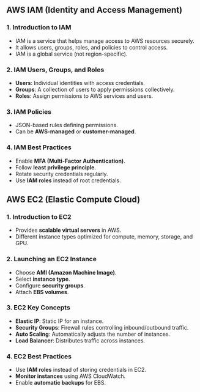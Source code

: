 ## **AWS IAM (Identity and Access Management)**

### **1. Introduction to IAM**
- IAM is a service that helps manage access to AWS resources securely.
- It allows users, groups, roles, and policies to control access.
- IAM is a global service (not region-specific).

### **2. IAM Users, Groups, and Roles**
- **Users**: Individual identities with access credentials.
- **Groups**: A collection of users to apply permissions collectively.
- **Roles**: Assign permissions to AWS services and users.

### **3. IAM Policies**
- JSON-based rules defining permissions.
- Can be **AWS-managed** or **customer-managed**.

### **4. IAM Best Practices**
- Enable **MFA (Multi-Factor Authentication)**.
- Follow **least privilege principle**.
- Rotate security credentials regularly.
- Use **IAM roles** instead of root credentials.

## **AWS EC2 (Elastic Compute Cloud)**

### **1. Introduction to EC2**
- Provides **scalable virtual servers** in AWS.
- Different instance types optimized for compute, memory, storage, and GPU.

### **2. Launching an EC2 Instance**
- Choose **AMI (Amazon Machine Image)**.
- Select **instance type**.
- Configure **security groups**.
- Attach **EBS volumes**.

### **3. EC2 Key Concepts**
- **Elastic IP**: Static IP for an instance.
- **Security Groups**: Firewall rules controlling inbound/outbound traffic.
- **Auto Scaling**: Automatically adjusts the number of instances.
- **Load Balancer**: Distributes traffic across instances.

### **4. EC2 Best Practices**
- Use **IAM roles** instead of storing credentials in EC2.
- **Monitor instances** using AWS CloudWatch.
- Enable **automatic backups** for EBS.


